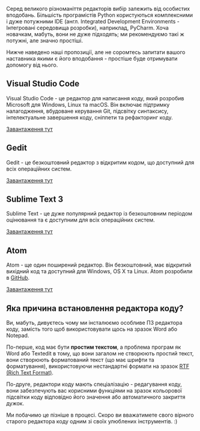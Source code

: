 Серед великого різноманіття редакторів вибір залежить від особистих вподобань. Більшість програмістів Python користуються комплексними і дуже потужними IDE (англ. Integrated Development Environments - Інтегровані середовища розробки), наприклад, PyCharm. Хоча новачкам, мабуть, вони не дуже підходять; ми рекомендуємо такі ж потужні, але значно простіші. 

Нижче наведено наші пропозиції, але не соромтесь запитати вашого наставника якими є його вподобання - простіше буде отримувати допомогу від нього.

## Visual Studio Code

Visual Studio Code - це редактор для написання коду, який розробив Microsoft для Windows, Linux та macOS. Він включає підтримку налагодження, вбудоване керування Git, підсвітку синтаксису, інтелектуальне завершення коду, сніппети та рефакторинг коду.

[Завантаження тут](https://code.visualstudio.com/)

## Gedit

Gedit - це безкоштовний редактор з відкритим кодом, що доступний для всіх операційних систем.

[Завантаження тут](https://wiki.gnome.org/Apps/Gedit#Download)

## Sublime Text 3

Sublime Text - це дуже популярний редактор із безкоштовним періодом оцінювання та є доступним для всіх операційних систем.

[Завантаження тут](https://www.sublimetext.com/3)

## Atom

Atom - ще один поширений редактор. Він безкоштовний, має відкритий вихідний код та доступний для Windows, OS X та Linux. Atom розробили в [GitHub](https://github.com/).

[Завантаження тут](https://atom.io/)

## Яка причина встановлення редактора коду?

Ви, мабуть, дивуєтесь чому ми інсталюємо особливе ПЗ редактора коду, замість того щоб використовувати щось на зразок Word або Notepad.

По-перше, код має бути **простим текстом**, а проблема програм як Word або Textedit в тому, що вони загалом не створюють простий текст, вони створюють форматований текст (що має шрифти та форматування), використовуючи нестандартні формати на зразок [RTF (Rich Text Format)](https://en.wikipedia.org/wiki/Rich_Text_Format).

По-друге, редактори коду мають спеціалізацію - редагування коду, вони забезпечують вас корисними функціями на зразок кольорової підсвітки коду відповідно його значення або автоматичного закриття дужок.

Ми побачимо це пізніше в процесі. Скоро ви вважатимете свого вірного старого редактора коду одним зі своїх улюблених інструментів. :)